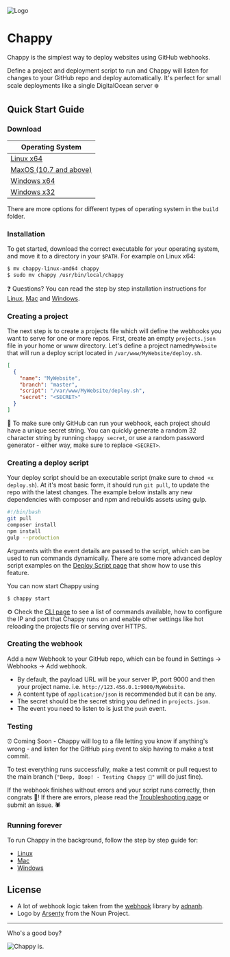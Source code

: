 ![Logo](http://i.imgur.com/xnYSYVn.png)
# Chappy

Chappy is the simplest way to deploy websites using GitHub webhooks.

Define a project and deployment script to run and Chappy will listen for changes to your GitHub repo and deploy automatically. It's perfect for small scale deployments like a single DigitalOcean server ❄️

## Quick Start Guide

### Download

| Operating System                                                                                 |
|--------------------------------------------------------------------------------------------------|
| [Linux x64](https://github.com/danbovey/Chappy/raw/master/build/chappy-linux-amd64)              |
| [MaxOS (10.7 and above)](https://github.com/danbovey/Chappy/raw/master/build/chappy-macos-amd64) |
| [Windows x64](https://github.com/danbovey/Chappy/raw/master/build/chappy-windows-amd64.exe)      |
| [Windows x32](https://github.com/danbovey/Chappy/raw/master/build/chappy-windows-386.exe)        |

There are more options for different types of operating system in the `build` folder.

### Installation

To get started, download the correct executable for your operating system, and move it to a directory in your `$PATH`. For example on Linux x64:

```bash
$ mv chappy-linux-amd64 chappy
$ sudo mv chappy /usr/bin/local/chappy
```

❓ Questions? You can read the step by step installation instructions for [Linux](https://github.com/danbovey/Chappy/wiki/Installing-Chappy-on-Linux), [Mac](https://github.com/danbovey/Chappy/wiki/Installing-Chappy-on-Mac) and [Windows](https://github.com/danbovey/Chappy/wiki/Installing-Chappy-on-Windows).

### Creating a project

The next step is to create a projects file which will define the webhooks you want to serve for one or more repos. First, create an empty `projects.json` file in your home or www directory. Let's define a project named`MyWebsite` that will run a deploy script located in `/var/www/MyWebsite/deploy.sh`.

```json
[
  {
    "name": "MyWebsite",
    "branch": "master",
    "script": "/var/www/MyWebsite/deploy.sh",
    "secret": "<SECRET>"
  }
]
```

🔐 To make sure only GitHub can run your webhook, each project should have a unique secret string. You can quickly generate a random 32 character string by running `chappy secret`, or use a random password generator - either way, make sure to replace `<SECRET>`.

### Creating a deploy script

Your deploy script should be an executable script (make sure to `chmod +x deploy.sh`). At it's most basic form, it should run `git pull`, to update the repo with the latest changes. The example below installs any new dependencies with composer and npm and rebuilds assets using gulp.

```bash
#!/bin/bash
git pull
composer install
npm install
gulp --production
```

Arguments with the event details are passed to the script, which can be used to run commands dynamically. There are some more advanced deploy script examples on the [Deploy Script page](https://github.com/danbovey/Chappy/wiki/Deploy-script) that show how to use this feature.

You can now start Chappy using

```bash
$ chappy start
```

⚙ Check the [CLI page](https://github.com/danbovey/Chappy/wiki/CLI) to see a list of commands available, how to configure the IP and port that Chappy runs on and enable other settings like hot reloading the projects file or serving over HTTPS.

### Creating the webhook

Add a new Webhook to your GitHub repo, which can be found in Settings -> Webhooks -> Add webhook.

- By default, the payload URL will be your server IP, port 9000 and then your project name. i.e. `http://123.456.0.1:9000/MyWebsite`.
- A content type of `application/json` is recommended but it can be any.
- The secret should be the secret string you defined in `projects.json`.
- The event you need to listen to is just the `push` event.

### Testing

⏰ Coming Soon - Chappy will log to a file letting you know if anything's wrong - and listen for the GitHub `ping` event to skip having to make a test commit.

To test everything runs successfully, make a test commit or pull request to the main branch (`"Beep, Boop! - Testing Chappy 🤖"` will do just fine).

If the webhook finishes without errors and your script runs correctly, then congrats 🎉! If there are errors, please read the [Troubleshooting page](https://github.com/danbovey/Chappy/wiki/Troubleshooting) or submit an issue. 🕷

### Running forever

To run Chappy in the background, follow the step by step guide for:

- [Linux](https://github.com/danbovey/Chappy/wiki/Installing-Chappy-on-Linux)
- [Mac](https://github.com/danbovey/Chappy/wiki/Installing-Chappy-on-Mac)
- [Windows](https://github.com/danbovey/Chappy/wiki/Installing-Chappy-on-Windows)

## License

- A lot of webhook logic taken from the [webhook](https://github.com/adnanh/webhook) library by [adnanh](https://github.com/adnanh).
- Logo by [Arsenty](https://thenounproject.com/arsenty/) from the Noun Project.

---

Who's a good boy?

![Chappy is.](http://i.imgur.com/jceU3mv.gif)
